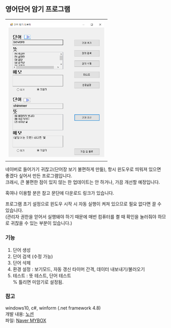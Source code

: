 ## 영어단어 암기 프로그램

<div id="image-table"> <!-- 요약 -->
    <table>
	    <tr>
    	    <td style="padding:10px">
        	    <img src="https://github.com/SkyLakeARIS/word-memorization-helper/blob/dev/images/main.PNG" width="300"/>
      	  </td>
        </tr>
    </table>
</div>

네이버로 들어가기 귀찮고(단어장 보기 불편하게 만듦), 항시 윈도우로 띄워져 있으면 좋겠다 싶어서 만든 프로그램입니다.      
크래시, 큰 불편한 점이 있지 않는 한 업데이트는 안 하거나, 가끔 개선할 예정입니다.      

혹여나 이용할 분은 참고 문단에 다운로드 링크가 있습니다.     

프로그램 초기 설정으로 윈도우 시작 시 자동 실행이 켜져 있으므로 필요 없다면 끌 수 있습니다.       
(관리자 권한을 얻어서 실행돼야 하기 때문에 매번 컴퓨터를 켤 때 확인을 눌러줘야 하므로 귀찮을 수 있는 부분이 있습니다.)      


### 기능     
1. 단어 생성     
2. 단어 검색 (수정 가능)     
3. 단어 삭제     
4. 환경 설정 : 보기모드, 자동 갱신 타이머 간격, 데이터 내보내기/불러오기     
5. 테스트 : 뜻 테스트, 단어 테스트        
% 틀리면 미암기로 설정됨.     

     
### 참고     
windows10, c#, winform (.net framework 4.8)      
개발 내용: [노션](https://skylakearis.notion.site/2e4da2bbb0234ee1925a25cef18ae8be?v=7486ccae29eb4d119c316d01f6b7615a)     
파일: [Naver MYBOX](http://naver.me/xoKnHuRl)    
